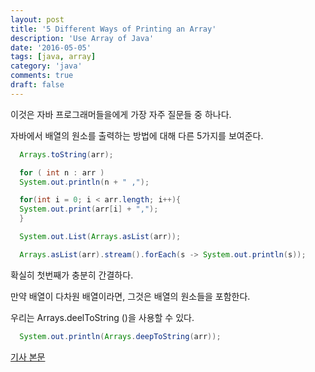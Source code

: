 ```yaml
---
layout: post
title: '5 Different Ways of Printing an Array'
description: 'Use Array of Java'
date: '2016-05-05'
tags: [java, array]
category: 'java'
comments: true
draft: false
---
```


이것은 자바 프로그래머들을에게 가장 자주 질문들 중 하나다.

자바에서 배열의 원소를 출력하는 방법에 대해 다른 5가지를 보여준다.

```java
  Arrays.toString(arr);
```

```java
  for ( int n : arr )
  System.out.println(n + " ,");
```

```java
  for(int i = 0; i < arr.length; i++){
  System.out.print(arr[i] + ",");
  }
```

```java
  System.out.List(Arrays.asList(arr));
```

```java
  Arrays.asList(arr).stream().forEach(s -> System.out.println(s));
```

확실히 첫번째가 충분히 간결하다.

만약 배열이 다차원 배열이라면, 그것은 배열의 원소들을 포함한다.

우리는 Arrays.deelToString ()을 사용할 수 있다.

```java
  System.out.println(Arrays.deepToString(arr));
```

[기사 본문](http://www.programcreek.com/2015/03/print-an-array-in-java)
